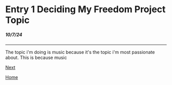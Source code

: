 # Entry 1 Deciding My Freedom Project Topic
##### 10/7/24

-----
The topic i'm doing is music because it's the topic i'm most passionate about. This is because music

[Next](entry02.md)

[Home](../README.md)
